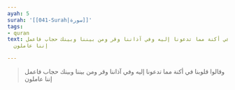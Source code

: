 ```yaml
---
ayah: 5
surah: '[[041-Surah|سورة]]'
tags:
- quran
text: وقالوا قلوبنا في أكنة مما تدعونا إليه وفي آذاننا وقر ومن بيننا وبينك حجاب فاعمل
  إننا عاملون

---
```

> وقالوا قلوبنا في أكنة مما تدعونا إليه وفي آذاننا وقر ومن بيننا وبينك حجاب فاعمل إننا عاملون
